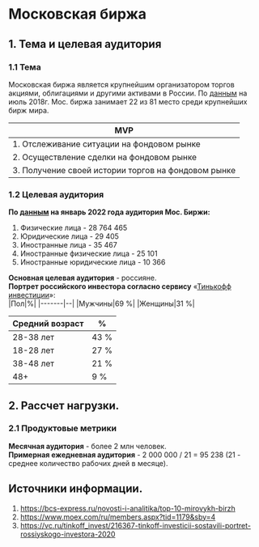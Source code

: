 # Московская биржа 
## 1. Тема и целевая аудитория
### 1.1 Тема
Московская биржа является крупнейшим организатором торгов акциями, облигациями и другими активами в России. По [данным](https://bcs-express.ru/novosti-i-analitika/top-10-mirovykh-birzh) на июль 2018г. Мос. биржа занимает 22 из 81 место среди крупнейших бирж мира. 
   
   |MVP|
   |---|
   |1. Отслеживание ситуации на фондовом рынке| 
   |2. Осуществление сделки на фондовом рынке| 
   |3. Получение своей истории торгов на фондовом рынке| 
### 1.2 Целевая аудитория
**По [данным](https://www.moex.com/ru/members.aspx?tid=1179&sby=4) на январь 2022 года аудитория Мос. Биржи:**  
1. Физические лица - 28 764 465
2. Юридические лица - 29 405
3. Иностранные лица - 35 467
4. Иностранные физические лица - 25 101
5. Иностранные юридические лица - 10 366   
   
   
**Основная целевая аудитория** - россияне.  
**Портрет российского инвестора согласно сервису** «[Тинькофф инвестиции](https://vc.ru/tinkoff_invest/216367-tinkoff-investicii-sostavili-portret-rossiyskogo-investora-2020)»:  
   |Пол|%|
   |-------|--|
   |Мужчины|69 %|
   |Женщины|31 %|  
     
   |Средний возраст|%| 
   |---------------|--|
   |28-38 лет      |43 %|
   |18-28 лет      |27 %|
   |38-48 лет      |21 %|
   |48+            |9  %|
## 2. Рассчет нагрузки. 
### 2.1 Продуктовые метрики  
   **Месячная аудитория** - более 2 млн человек.  
   **Примерная ежедневная аудитория** - 2 000 000 / 21 = 95 238 (21 - среднее количество рабочих дней в месяце). 









## Источники информации. 
1. https://bcs-express.ru/novosti-i-analitika/top-10-mirovykh-birzh
2. https://www.moex.com/ru/members.aspx?tid=1179&sby=4
3. https://vc.ru/tinkoff_invest/216367-tinkoff-investicii-sostavili-portret-rossiyskogo-investora-2020
